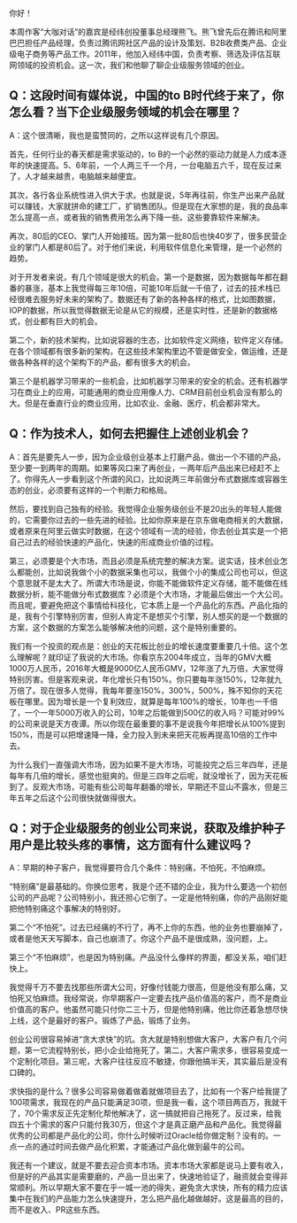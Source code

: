 你好！

本周作客“大咖对话”的嘉宾是经纬创投董事总经理熊飞。熊飞曾先后在腾讯和阿里巴巴担任产品经理，负责过腾讯网社区产品的设计及策划、B2B收费类产品、企业级电子商务等产品工作。2011年，他加入经纬中国，负责考察、筛选及评估互联网领域的投资机会。这一次，我们和他聊了聊企业级服务领域的创业。

## Q：这段时间有媒体说，中国的to B时代终于来了，你怎么看？当下企业级服务领域的机会在哪里？

A：这个很清晰，我也是蛮赞同的，之所以这样说有几个原因。

首先，任何行业的春天都是需求驱动的，to B的一个必然的驱动力就是人力成本逐年的快速提高。5、6年前，一个人两三千一个月，一台电脑五六千，现在反过来了，人才越来越贵，电脑越来越便宜。

其次，各行各业系统性进入供大于求。也就是说，5年再往前，你生产出来产品就可以赚钱，大家就拼命的建工厂，扩销售团队。但是现在大家想的是，我的良品率怎么提高一点，或者我的销售费用怎么再下降一些。这些要靠软件来解决。

再次，80后的CEO、掌门人开始接班。因为第一批80后也快40岁了，很多民营企业的掌门人都是80后了。对于他们来说，利用软件信息化来管理，是一个必然的趋势。

对于开发者来说，有几个领域是很大的机会。第一个是数据，因为数据每年都在翻番的暴涨，基本上我觉得每三年10倍，可能10年后就一千倍了，过去的技术栈已经很难去服务好未来的架构了。数据还有了新的各种各样的格式，比如图数据，IOP的数据，所以我觉得数据无论是从它的规模，还是实时性，还是新的数据格式，创业都有巨大的机会。

第二个，新的技术架构，比如说容器的生态，比如软件定义网络，软件定义存储。在各个领域都有很多新的架构，在这些技术架构里边不管是做安全，做运维，还是做各种各样的这个架构下的产品，都有很多大的机会。

第三个是机器学习带来的一些机会，比如机器学习带来的安全的机会。还有机器学习在商业上的应用，可能通用的商业应用像人力、CRM目前创业机会没有那么的大。但是在垂直行业的商业应用，比如农业、金融、医疗，机会都非常大。

## Q：作为技术人，如何去把握住上述创业机会？

A：首先是要先人一步，因为企业级创业基本上打磨产品，做出一个不错的产品，至少要一到两年的周期。如果等风口来了再创业，一两年后产品出来已经赶不上了。你得先人一步看到这个所谓的风口，比如说两三年前做分布式数据库或容器生态的创业，必须要有这样的一个判断力和格局。

然后，要找到自己独有的经验。我觉得企业服务级创业不是20出头的年轻人能做的，它需要你过去的一些先进的经验。比如你原来是在京东做电商相关的大数据，或者原来在阿里云做实时数据，在这个领域有一流的经验，你去创业其实是一个把自己过去的经验快速的产品化，快速的形成商业价值的过程。

第三，必须要是个大市场，而且必须是系统完整的解决方案。说实话，技术创业怎么都能创，比如说我做个小的数据采集也可以，我做个小的集成公司也可以，但这个意思就不是太大了。所谓大市场是说，你能不能做软件定义存储，能不能做在线数据分析，能不能做分布式数据库？必须是个大市场，才能最后做出一个大公司。而且呢，要避免把这个事情给科技化，它本质上是一个产品化的东西。产品化指的是，我有个引擎特别厉害，但别人肯定不是想买个引擎，别人想买的是一个数据的方案，这个数据的方案怎么能够解决他的问题，这个是特别重要的。

我们有一个投资的观点是：创业的天花板比创业的增长速度要重要几十倍。这个怎么理解呢？就印证了我说的大市场。你看京东2004年成立，当年的GMV大概1000万人民币，2016年大概是9000亿人民币GMV，12年涨了九万倍，大家觉得特别厉害。但是客观来说，年化增长只有150%。你只要每年涨150%，12年就九万倍了。现在很多人觉得，我每年要涨150%，300%，500%，殊不知你的天花板在哪里。因为增长是一个复利效应，就算是每年100%的增长，10年也一千倍了，一个一年5000万收入的公司，10年之后能做到500亿的收入吗？可能对99%的公司来说是天方夜谭。所以你现在最重要的事不是说我今年把增长从100%提到150%，而是可以把增速降一降，全力投入到未来把天花板再提高10倍的工作中去。

为什么我们一直强调大市场，因为如果不是大市场，可能投完之后三年四年，还是每年有几倍的增长，感觉也挺爽的。但是三四年之后呢，就没增长了，因为天花板到了。反观大市场，可能有些公司每年翻番的增长，早期还不显山不露水，但是三年五年之后这个公司很快就做得很大。

## Q：对于企业级服务的创业公司来说，获取及维护种子用户是比较头疼的事情，这方面有什么建议吗？

A：早期的种子客户，我觉得要符合几个条件：特别痛，不怕死，不怕麻烦。

“特别痛”是最基础的。你换位思考，我是个还不错的企业，我为什么要选一个初创公司的产品呢？公司特别小，我还担心它倒了。一定是他特别痛，你的产品刚好能把他特别痛这个事解决的特别好。

第二个“不怕死”。过去已经痛的不行了，再不上你的东西，他的业务也要崩掉了，或者是他天天写脚本，自己也崩溃了。你这个产品不是很成熟，没问题，上。

第三个“不怕麻烦”，也是因为特别痛。产品没什么像样的界面，都没关系，咱们赶快上。

我觉得千万不要去找那些所谓大公司，好像付钱能力很高，但是他没有那么痛，又怕死又怕麻烦。我经常说，你早期客户一定要去找产品价值高的客户，而不是商业价值高的客户。他虽然可能只付你二三十万，但是他特别痛，他比你还着急想尽快上线，这个是最好的客户。锻炼了产品，锻炼了业务。

创业公司很容易掉进“贪大求快”的坑。贪大就是特别想做大客户，大客户有几个问题，第一它流程特别长，把小企业给拖死了。第二，大客户需求多，很容易变成一个定制化项目。第三呢，大客户往往反应不敏捷，你跟他搞半天，其实最后是没有口碑的。

求快指的是什么？很多公司容易做着做着就做项目去了，比如有一个客户给我提了100项需求，我现在的产品只能满足30项，但是我一看，这个项目两百万，我就干了，70个需求反正先定制化帮他解决了，这一搞就把自己拖死了。反过来，给我四五十个需求的客户只能付我30万，但这个才是真正磨产品和产品化。我觉得最优秀的公司都是产品化的公司，你什么时候听过Oracle给你做定制？没有的。一点一点的通过时间去做产品化积累，才能通过产品化做到最牛的公司。

我还有一个建议，就是不要去迎合资本市场。资本市场大家都是说马上要有收入，但是好的产品其实是需要磨的，产品一旦出来了，快速地验证了，融资就会变得非常顺利。所以早期大家不要在乎一城一池的得失，避免贪大求快，所有的精力应该集中在我们的产品能力怎么快速提升，怎么把产品化越做越好。这是最高的目的，而不是收入、PR这些东西。

